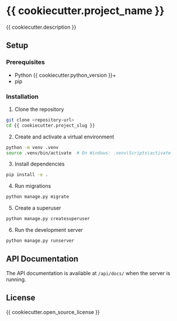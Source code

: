 # {{ cookiecutter.project_name }}

{{ cookiecutter.description }}

## Setup

### Prerequisites

- Python {{ cookiecutter.python_version }}+
- pip

### Installation

1. Clone the repository

```bash
git clone <repository-url>
cd {{ cookiecutter.project_slug }}
```

2. Create and activate a virtual environment

```bash
python -m venv .venv
source .venv/bin/activate  # On Windows: .venv\Scripts\activate
```

3. Install dependencies

```bash
pip install -e .
```

4. Run migrations

```bash
python manage.py migrate
```

5. Create a superuser

```bash
python manage.py createsuperuser
```

6. Run the development server

```bash
python manage.py runserver
```

## API Documentation

The API documentation is available at `/api/docs/` when the server is running.

## License

{{ cookiecutter.open_source_license }}
